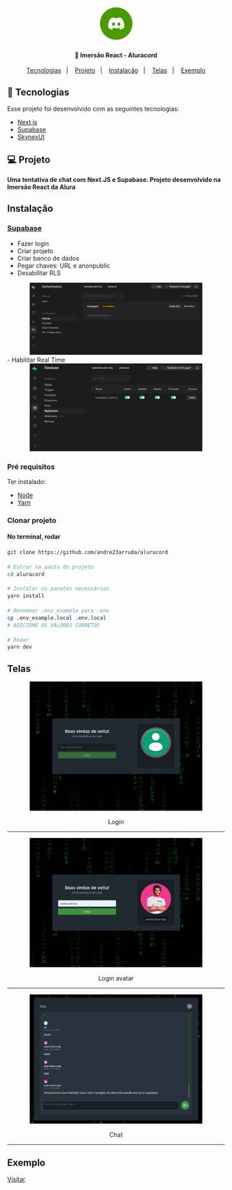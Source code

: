 <h1 align="center">
    <img alt="Aluracord" src=".github/logo.svg" width="75px" />
</h1>

<h4 align="center">
  🚀 Imersão React - Aluracord
</h4>


<p align="center">
  <a href="#-tecnologias">Tecnologias</a>&nbsp;&nbsp;&nbsp;|&nbsp;&nbsp;&nbsp;
  <a href="#-projeto">Projeto</a>&nbsp;&nbsp;&nbsp;|&nbsp;&nbsp;&nbsp;
  <a href="#instalação">Instalação</a>&nbsp;&nbsp;&nbsp;|&nbsp;&nbsp;&nbsp;
  <a href="#telas">Telas</a>&nbsp;&nbsp;&nbsp;|&nbsp;&nbsp;&nbsp;
  <a href="#exemplo">Exemplo</a>
</p>

## 🚀 Tecnologias

Esse projeto foi desenvolvido com as seguintes tecnologias:

- [Next.js](https://nextjs.org/)
- [Supabase](https://supabase.com/)
- [SkynexUI](https://github.com/skynexui/components)

## 💻 Projeto
**Uma tentativa de chat com Next.JS e Supabase. Projeto desenvolvido na Imersão React da Alura**

## Instalação
### [Supabase](https://supabase.com/)
- Fazer login
- Criar projeto
- Criar banco de dados
- Pegar chaves: URL e anonpublic
- Desabilitar RLS
<div align="center">
    <img alt="RLS" title="RLS" src=".github/rls.png" width="400px" />
</div>
- Habilitar Real Time
<div align="center">
    <img alt="Real time" title="Real time" src=".github/real_time.png" width="400px" />
</div>

### Pré requisitos
Ter instalado:
- [Node](https://nodejs.org/en/download/)
- [Yarn](https://classic.yarnpkg.com/en/docs/install/)

### Clonar projeto
#### No terminal, rodar
```sh
git clone https://github.com/andre23arruda/aluracord

# Entrar na pasta do projeto
cd aluracord

# Instalar os pacotes necessários
yarn install

# Renomear .env_example para .env
cp .env_example.local .env.local
# ADICIONE OS VALORES CORRETOS

# Rodar
yarn dev
```

## Telas
<div align="center">
    <img alt="Login" title="Login" src=".github/web_1.png" width="400px" />
</div>
<p align="center">Login</p>
<hr>

<div align="center">
    <img alt="Login avatar" title="Login avatar" src=".github/web_2.png" width="400px" />
</div>
<p align="center">Login avatar</p>
<hr>

<div align="center">
    <img alt="Chat" title="Chat" src=".github/web_3.png" width="400px" />
</div>
<p align="center">Chat</p>
<hr>

## Exemplo
<a href="https://andrearruda-discord.vercel.app" target="_blank">Visitar</a>